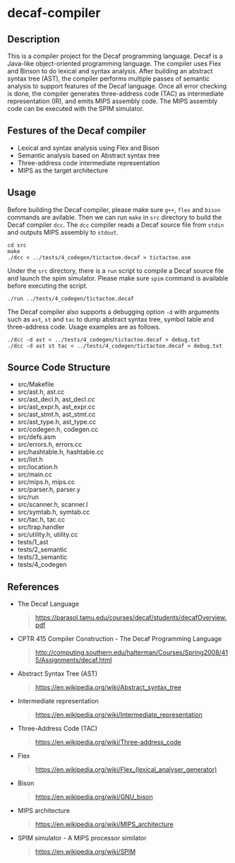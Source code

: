 # decaf-compiler

## Description
This is a compiler project for the Decaf programming language. Decaf is a Java-like object-oriented programming language. The compiler uses Flex and Binson to do lexical and syntax analysis. After building an abstract syntax tree (AST), the compiler performs multiple passes of semantic analysis to support features of the Decaf language. Once all error checking is done, the compiler generates three-address code (TAC) as intermediate representation (IR), and emits MIPS assembly code. The MIPS assembly code can be executed with the SPIM simulator.

## Festures of the Decaf compiler
* Lexical and syntax analysis using Flex and Bison
* Semantic analysis based on Abstract syntax tree
* Three-address code intermediate representation
* MIPS as the target architecture

## Usage
Before building the Decaf compiler, please make sure `g++`, `flex` and `bison` commands are avilable. Then we can run `make` in `src` directory to build the Decaf compiler `dcc`. The `dcc` compiler reads a Decaf source file from `stdin` and outputs MIPS assembly to `stdout`.
```
cd src
make
./dcc < ../tests/4_codegen/tictactoe.decaf > tictactoe.asm
```
Under the `src` directory, there is a `run` script to compile a Decaf source file and launch the spim simulator. Please make sure `spim` command is available before executing the script.
```
./run ../tests/4_codegen/tictactoe.decaf
```
The Decaf compiler also supports a debugging option `-d` with arguments such as `ast`, `st` and `tac` to dump abstract syntax tree, symbol table and three-address code. Usage examples are as follows.
```
./dcc -d ast < ../tests/4_codegen/tictactoe.decaf > debug.txt
./dcc -d ast st tac < ../tests/4_codegen/tictactoe.decaf > debug.txt
```

## Source Code Structure
* src/Makefile
* src/ast.h, ast.cc
* src/ast_decl.h, ast_decl.cc
* src/ast_expr.h, ast_expr.cc
* src/ast_stmt.h, ast_stmt.cc
* src/ast_type.h, ast_type.cc
* src/codegen.h, codegen.cc
* src/defs.asm
* src/errors.h, errors.cc
* src/hashtable.h, hashtable.cc
* src/list.h
* src/location.h
* src/main.cc
* src/mips.h, mips.cc
* src/parser.h, parser.y
* src/run
* src/scanner.h, scanner.l
* src/symtab.h, symtab.cc
* src/tac.h, tac.cc
* src/trap.handler
* src/utility.h, utility.cc
* tests/1_ast
* tests/2_semantic
* tests/3_semantic
* tests/4_codegen

## References
* The Decaf Language
  > https://parasol.tamu.edu/courses/decaf/students/decafOverview.pdf
* CPTR 415 Compiler Construction - The Decaf Programming Language
  > http://computing.southern.edu/halterman/Courses/Spring2008/415/Assignments/decaf.html
* Abstract Syntax Tree (AST)
  > https://en.wikipedia.org/wiki/Abstract_syntax_tree
* Intermediate representation
  > https://en.wikipedia.org/wiki/Intermediate_representation
* Three-Address Code (TAC)
  > https://en.wikipedia.org/wiki/Three-address_code
* Flex
  > https://en.wikipedia.org/wiki/Flex_(lexical_analyser_generator)
* Bison
  > https://en.wikipedia.org/wiki/GNU_bison
* MIPS architecture
  > https://en.wikipedia.org/wiki/MIPS_architecture
* SPIM simulator - A MIPS processor similator
  > https://en.wikipedia.org/wiki/SPIM
